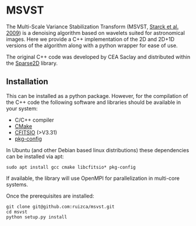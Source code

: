 MSVST
=======
The Multi-Scale Variance Stabilization Transform (MSVST, [Starck et al. 2009](https://arxiv.org/abs/0904.3299)) is a denoising algorithm based on wavelets suited for astronomical images. Here we provide a C++ implementation of the 2D and 2D+1D versions of the algorithm along with a python wrapper for ease of use.

The original C++ code was developed by CEA Saclay and distributed within the [Sparse2D](https://github.com/CosmoStat/Sparse2D) library.


Installation
-------------
This can be installed as a python package. However, for the compilation of the C++ code the following software and libraries should be available in your system: 
- C/C++ compiler
- [CMake](http://www.cmake.org)
- [CFITSIO](https://heasarc.gsfc.nasa.gov/fitsio/) (>V3.31)
- [pkg-config](https://www.freedesktop.org/wiki/Software/pkg-config/)

In Ubuntu (and other Debian based linux distributions) these dependencies can be installed via apt:
```
sudo apt install gcc cmake libcfitsio* pkg-config
```
If available, the library will use OpenMPI for parallelization in multi-core systems.

Once the prerequisites are installed:
```
git clone git@github.com:ruizca/msvst.git
cd msvst
python setup.py install
```